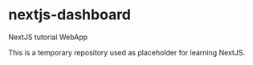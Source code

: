 # nextjs-dashboard
NextJS tutorial WebApp

This is a temporary repository used as placeholder for learning NextJS.
